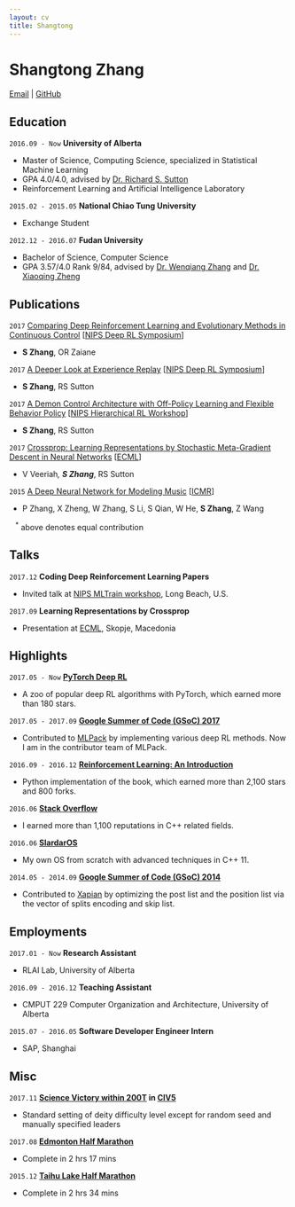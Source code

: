 ```yaml
---
layout: cv
title: Shangtong
---
```

# Shangtong Zhang 

<div id="webaddress">
<a href="mailto:zhangshangtong.cpp@gmail.com">Email</a>
| <a href="https://github.com/ShangtongZhang">GitHub</a>
</div>


## Education

`2016.09 - Now`
__University of Alberta__
- Master of Science, Computing Science, specialized in Statistical Machine Learning
- GPA 4.0/4.0, advised by [Dr. Richard S. Sutton](http://incompleteideas.net/sutton/)
- Reinforcement Learning and Artificial Intelligence Laboratory

`2015.02 - 2015.05`
__National Chiao Tung University__
- Exchange Student

`2012.12 - 2016.07`
__Fudan University__
- Bachelor of Science, Computer Science
- GPA 3.57/4.0 Rank 9/84, advised by [Dr. Wenqiang Zhang](http://www.cs.fudan.edu.cn/?page_id=2022) and [Dr. Xiaoqing Zheng](http://homepage.fudan.edu.cn/zhengxq/)

## Publications

`2017`
[Comparing Deep Reinforcement Learning and Evolutionary Methods in Continuous Control](https://www.dropbox.com/s/t1fc28a9nbekn8v/nips_2017.pdf?dl=0) [[NIPS Deep RL Symposium](https://sites.google.com/view/deeprl-symposium-nips2017)]
- __S Zhang__, OR Zaiane

`2017`
[A Deeper Look at Experience Replay](https://www.dropbox.com/s/ma320zp2v4fw17w/nips_2017.pdf?dl=0) [[NIPS Deep RL Symposium](https://sites.google.com/view/deeprl-symposium-nips2017)]
- __S Zhang__, RS Sutton

`2017`
[A Demon Control Architecture with Off-Policy Learning and Flexible Behavior Policy](https://www.dropbox.com/s/a0ksjkhqaxbxlvr/nips_2017.pdf?dl=0) [[NIPS Hierarchical RL Workshop](https://sites.google.com/view/hrlnips2017/home?authuser=0)]
- __S Zhang__, RS Sutton

`2017`
[Crossprop: Learning Representations by Stochastic Meta-Gradient Descent in Neural Networks](http://arxiv.org/abs/1612.02879) [[ECML](http://ecmlpkdd2017.ijs.si/)]
- V Veeriah<sup>*</sup>, __S Zhang__<sup>*</sup>, RS Sutton

`2015`
[A Deep Neural Network for Modeling Music](https://www.researchgate.net/publication/275347034_A_Deep_Neural_Network_for_Modeling_Music) [[ICMR](http://www.icmr2015.org/)]
- P Zhang, X Zheng, W Zhang, S Li, S Qian, W He, __S Zhang__, Z Wang

` ` 
<sup>*</sup> above denotes equal contribution

## Talks 

`2017.12` 
__Coding Deep Reinforcement Learning Papers__
- Invited talk at [NIPS MLTrain workshop](https://mltrain.cc/events/nips-highlights-learn-how-to-code-a-paper-with-state-of-the-art-frameworks/), Long Beach, U.S.

`2017.09` 
__Learning Representations by Crossprop__
- Presentation at [ECML](http://ecmlpkdd2017.ijs.si/), Skopje, Macedonia

## Highlights 

`2017.05 - Now`
__[PyTorch Deep RL](https://github.com/ShangtongZhang/DeepRL)__
- A zoo of popular deep RL algorithms with PyTorch, which earned more than 180 stars.

`2017.05 - 2017.09` 
__[Google Summer of Code (GSoC) 2017](https://summerofcode.withgoogle.com/archive/2017/projects/4800276775043072/)__
- Contributed to [MLPack](http://mlpack.org/) by implementing various deep RL methods. Now I am in the contributor team of MLPack.

`2016.09 - 2016.12`
__[Reinforcement Learning: An Introduction](https://github.com/ShangtongZhang/reinforcement-learning-an-introduction)__
- Python implementation of the book, which earned more than 2,100 stars and 800 forks.

`2016.06`
__[Stack Overflow](https://stackoverflow.com/users/3650053/t-ng)__
- I earned more than 1,100 reputations in C++ related fields.

`2016.06`
__[SlardarOS](https://github.com/ShangtongZhang/SlardarOS)__
- My own OS from scratch with advanced techniques in C++ 11.


`2014.05 - 2014.09`
__[Google Summer of Code (GSoC) 2014](https://www.google-melange.com/archive/gsoc/2014/orgs/xapian/projects/shangtongzhang.html)__
- Contributed to [Xapian](https://xapian.org/) by optimizing the post list and the position list via the vector of splits encoding and skip list.

## Employments

`2017.01 - Now`
__Research Assistant__
- RLAI Lab, University of Alberta

`2016.09 - 2016.12`
__Teaching Assistant__
- CMPUT 229 Computer Organization and Architecture, University of Alberta

`2015.07 - 2016.05`
__Software Developer Engineer Intern__
- SAP, Shanghai

## Misc

`2017.11`
__[Science Victory within 200T](https://tieba.baidu.com/p/5440852743?pid=115414082603&cid=0&red_tag=1704425195#115414082603) in [CIV5](http://www.civilization5.com/)__
- Standard setting of deity difficulty level except for random seed and manually specified leaders

`2017.08` 
__[Edmonton Half Marathon](http://www.edmontonmarathon.ca/)__
- Complete in 2 hrs 17 mins

`2015.12`
__[Taihu Lake Half Marathon](http://www.runsuzhou.com/)__
- Complete in 2 hrs 34 mins

